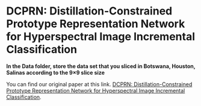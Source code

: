 # DCPRN: Distillation-Constrained Prototype Representation Network for Hyperspectral Image Incremental Classification



**In the Data folder, store the data set that you sliced in Botswana, Houston, Salinas according to the 9×9 slice size**



You can find our original paper at this link.
[DCPRN: Distillation-Constrained Prototype Representation Network for Hyperspectral Image Incremental Classification](https://ieeexplore.ieee.org/document/10416249). 
